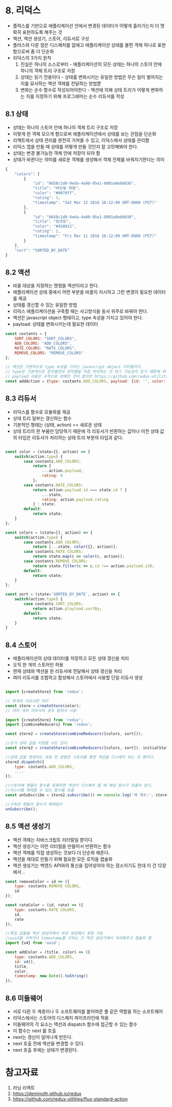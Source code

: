 # 8. 리덕스

* 플럭스를 기반으로 애플리케이션 안에서 변경된 데이터가 어떻게 흘러가는지 더 명확히 표현하도록 해주는 것
* 액션, 액션 생성기, 스토어, 리듀서로 구성
* 플러스와 다른 점은 디스패처를 없애고 애플리케이션 상태를 불편 객체 하나로 표현함으로써 좀 더 단순화
* 리덕스의 3가지 원칙
    1. 진실은 하나의 소스로부터 - 애플리케이션의 모든 상태는 하나의 스토어 안에 하나의 객체 트리 구조로 저장
    2. 상태는 읽기 전용이다 - 상태를 변화시키는 유일한 방법은 무슨 일이 벌어지는 지를 묘사하는 액션 객체를 전달하는 방법뿐
    3. 변화는 순수 함수로 작성되어야한다 - 액션에 의해 상태 트리가 어떻게 변화하는 지를 지정하기 위해 프로그래머는 순수 리듀서를 작성

## 8.1 상태

* 상태는 하나의 스토어 안에 하나의 객체 트리 구조로 저장
* 이렇게 한 객체 모으게 함으로써 애플리케이션에서 상태를 보는 관점을 단순화
* 리액트에서 상태 관리를 완전히 가져올 수 있고, 리덕스에서 상태를 관리함
* 리덕스 앱을 만들 때 상태를 어떻게 만들 것인지 잘 고민해봐야 한다.
* 상태는 변경 불가능한 객체 안에 저장이 되야 함
* 상태가 바뀐다는 의미를 새로운 객체를 생성해서 객체 전체를 바꿔치기한다는 의미
```javascript
{
    "colors": [
        {
            "id": "8658c1d0-9eda-4a90-95e1-8001e8eb6036",
            "title": "바닷빛 파랑",
            "color": "#0070ff",
            "rating": 3,
            "timestamp": "Sat Mar 12 2016 16:12:09 GMT-0800 (PST)"
        },        
        {
            "id": "8658c1d0-9eda-4a90-95e1-8001e8eb6038",
            "title": "토마토",
            "color": "#d10012",
            "rating": 2,
            "timestamp": "Fri Mar 11 2016 16:12:09 GMT-0800 (PST)"
        }
    ],
    "sort": "SORTED_BY_DATE"
}
```

## 8.2 액션

* 바꿀 대상을 지정하는 명령을 액션이라고 한다.
* 애플리케이션 상태 중에서 어떤 부분을 바꿀지 지시하고 그런 변경이 필요한 데이터를 제공
* 상태를 갱신할 수 있는 유일한 방법
* 리덕스 애플리케이션을 구축할 때는 사고방식을 동사 위주로 바꿔야 한다.
* 액션은 javascript object 형태이고, type 속성을 가지고 있어야 한다.
* payload: 상태를 변화시키는데 필요한 데이터

```javascript
const costants = {
    SORT_COLORS: "SORT_COLORS",
    ADD_COLORS: "ADD_COLORS",
    RATE_COLORS: "RATE_COLORS",
    REMOVE_COLORS: "REMOVE_COLORS"
};

// 액션은 기본적으로 type 속성을 가지는 javascript object 리터럴이다.
// type은 기본적으로 문자열인데 문자열을 직접 처리하는 건 버그 가능성이 있기 때문에 위와 같이 상수화 시켜서 사용하는 것이 좋다.
// payload 사용은 규칙으로 정해진 것이 없지만 https://github.com/redux-utilities/flux-standard-action 문서를 참고하면 payload object 내에 데이터를 넣는 것이 좋다.
const addAction = {type: costants.ADD_COLORS, payload: {id: '', color: '' ...}};
```

## 8.3 리듀서

* 리덕스를 함수로 모듈화를 제공
* 상태 트리 일부는 갱신하는 함수
* 기본적인 형태는 (상태, action) => 새로운 상태
* 상태 트리의 한 부붐만 담당하기 때문에 각 리듀서가 반환하는 값이나 이전 상태 값의 타입은 리듀서가 처리하는 상태 트리 부분의 타입과 같다.

```javascript

const color = (state={}, action) => {
    switch(action.type) {
        case costants.ADD_COLORS: 
            return {
                ...action.payload,
                rating: 0
            };
        case costants.RATE_COLORS:
            return action.payload.id === state.id ? {
                ...state,
                rating: action.payload.rating
            } : state;
        default:
            return state;
    }
};

const colors = (state=[], action) => {
    switch(action.type) {
        case costants.ADD_COLORS: 
            return [...state, color({}, action)];
        case costants.RATE_COLORS:
            return state.map(c => color(c, action));
        case costants.REMOVE_COLORS:
            return state.filter(c => c.id !== action.payload.id);
        default:
            return state;
    }
};

const sort = (state='SORTED_BY_DATE', action) => {
    switch(action.type) {
        case costants.SORT_COLORS: 
            return action.playload.sortBy;
        default:
            return state;
    }
}
```

## 8.4 스토어

* 애플리케이션의 상태 데이터를 저장하고 모든 상태 갱신을 처리
* 오직 한 개의 스토어만 허용
* 현재 상태와 액션을 한 리듀서에 전달해서 상태 갱신을 처리
* 여러 리듀서를 조합하고 합성해서 스토어에서 사용할 단일 리듀서 생성

```javascript

import {createStore} from 'redux';

// 한개의 리듀서만 처리
const store = createStore(color);
// 여러 개의 리듀서의 경우 합쳐서 사용

import {createStore} from 'redux';
import {combineReducers} from 'redux';

const store2 = createStore(combineReducers([colors, sort]));

//초기 상태 값을 지정할 수도 있다.
const store2 = createStore(combineReducers([colors, sort]), initialState);

//상태 값을 변경하는 유일 한 방법은 스토어를 통한 액션을 디스패치 하는 것 뿐이다.
store2.dispatch({
    type: costants.ADD_COLORS,
    ....
});

//스토어에 핸들러 함수를 등록하면 액션이 디스패치 될 때 해당 함수가 호출이 된다.
//리스너를 해제할 수 있는 함수를 호출
const unSubscribe = store2.subscribe(() => console.log('색 개수:', store.getState().colors.length));

//구독된 핸들러 함수가 해제된다
unSubscribe();
```

## 8.5 액션 생성기

* 액션 객체는 자바스크립트 리터럴일 뿐이다.
* 액션 생성기는 이런 리터럴을 만들어서 반환하는 함수
* 액션 객체를 직접 생성하는 것보다 더 단순화 해준다.
* 액션을 제대로 만들기 위해 필요한 모든 로직을 캡슐화
* 액션 생성기는 백엔드 API와의 통신을 집어넣어야 하는 장소이기도 한데 이 건 12장에서 ..

```javascript
const removeColor = id => ({
    type: costants.REMOVE_COLORS,
    id
});

const rateColor = (id, rate) => ({
    type: costants.RATE_COLORS,
    id,
    rate
});

//특정 값들을 액션 생성자에서 바로 생성해서 표현 가능
//uuid를 구하거나 timestamp를 구하는 건 액션 생성기에서 처리해주고 캡슐화 함
import {v4} from 'uuid';

const addColor = (title, color) => ({
    type: costants.ADD_COLORS,
    id: v4(),
    title, 
    color,
    timestamp: new Date().toString()
});
```

## 8.6 미들웨어

* 서로 다른 두 계층이나 두 소프트웨어를 붙어여준 풀 같은 역할을 하는 소프트웨어
* 리덕스에서는 스토어의 디스패치 파이프라인에 적용
* 미들웨어의 각 요소는 액션과 dispatch 함수에 접근할 수 있는 함수
* 이 함수는 next 를 호출
* next는 갱신이 일어나게 만든다.
* next 호출 전에 액션을 변경할 수 있다.
* next 호출 후에는 상태가 변경된다.


# 참고자료

1. 러닝 리액트
1. https://deminoth.github.io/redux
1. https://github.com/redux-utilities/flux-standard-action
